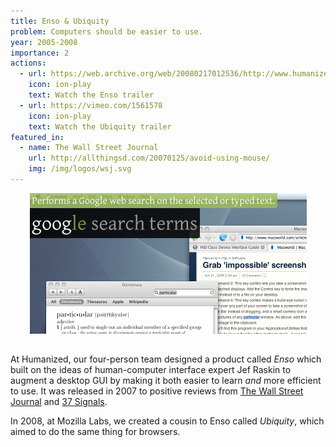 ```yaml
---
title: Enso & Ubiquity
problem: Computers should be easier to use.
year: 2005-2008
importance: 2
actions:
  - url: https://web.archive.org/web/20080217012536/http://www.humanized.com/enso_demo.php
    icon: ion-play
    text: Watch the Enso trailer
  - url: https://vimeo.com/1561578
    icon: ion-play
    text: Watch the Ubiquity trailer
featured_in:
  - name: The Wall Street Journal
    url: http://allthingsd.com/20070125/avoid-using-mouse/
    img: /img/logos/wsj.svg
---
```


<div class="row" style="margin-bottom: 2rem">
  <div class="eight columns offset-by-two">
    <img src="/img/enso-screenshot.png" style="width: 100%; max-width: 443px; display: block; margin: 0 auto;">
  </div>
</div>

At Humanized, our four-person team designed a product called *Enso* which
built on the ideas of human-computer interface expert Jef Raskin to augment a
desktop GUI by making it both easier to learn *and* more efficient to use. It
was released in 2007 to positive reviews from [The Wall Street Journal][wsj]
and [37 Signals][].

In 2008, at Mozilla Labs, we created a cousin to Enso called
*Ubiquity*, which aimed to do the same thing for browsers.

[wsj]: http://allthingsd.com/20070125/avoid-using-mouse/
[37 Signals]: https://blogcabin.37signals.com/posts/228-humanized-enso
